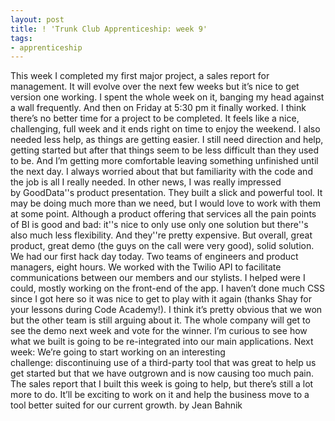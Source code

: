 ```yaml
---
layout: post
title: ! 'Trunk Club Apprenticeship: week 9'
tags:
- apprenticeship
---
```

This week I completed my first major project, a sales report for management. It will evolve over the next few weeks but it’s nice to get version one working. I spent the whole week on it, banging my head against a wall frequently. And then on Friday at 5:30 pm it finally worked. I think there’s no better time for a project to be completed. It feels like a nice, challenging, full week and it ends right on time to enjoy the weekend.
I also needed less help, as things are getting easier. I still need direction and help, getting started but after that things seem to be less difficult than they used to be. And I’m getting more comfortable leaving something unfinished until the next day. I always worried about that but familiarity with the code and the job is all I really needed.
In other news, I was really impressed by GoodData''s product presentation. They built a slick and powerful tool. It may be doing much more than we need, but I would love to work with them at some point. Although a product offering that services all the pain points of BI is good and bad: it''s nice to only use only one solution but there''s also much less flexibility. And they''re pretty expensive. But overall, great product, great demo (the guys on the call were very good), solid solution.
We had our first hack day today. Two teams of engineers and product managers, eight hours. We worked with the Twilio API to facilitate communications between our members and our stylists. I helped were I could, mostly working on the front-end of the app. I haven’t done much CSS since I got here so it was nice to get to play with it again (thanks Shay for your lessons during Code Academy!). I think it’s pretty obvious that we won but the other team is still arguing about it. The whole company will get to see the demo next week and vote for the winner. I’m curious to see how what we built is going to be re-integrated into our main applications.
Next week: We’re going to start working on an interesting challenge: discontinuing use of a third-party tool that was great to help us get started but that we have outgrown and is now causing too much pain. The sales report that I built this week is going to help, but there’s still a lot more to do. It’ll be exciting to work on it and help the business move to a tool better suited for our current growth.
by Jean Bahnik

